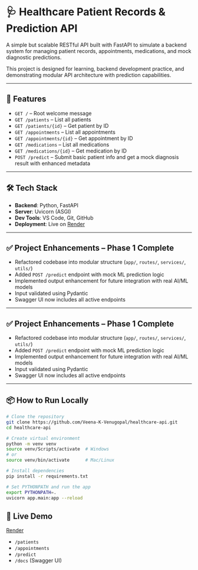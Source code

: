 # 🩺 Healthcare Patient Records & Prediction API

A simple but scalable RESTful API built with FastAPI to simulate a backend system for managing patient records, appointments, medications, and mock diagnostic predictions.

This project is designed for learning, backend development practice, and demonstrating modular API architecture with prediction capabilities.

---

## 🚀 Features

- `GET /` – Root welcome message  
- `GET /patients` – List all patients  
- `GET /patients/{id}` – Get patient by ID  
- `GET /appointments` – List all appointments  
- `GET /appointments/{id}` – Get appointment by ID  
- `GET /medications` – List all medications  
- `GET /medications/{id}` – Get medication by ID
- `POST /predict` – Submit basic patient info and get a mock diagnosis result with enhanced metadata

---

## 🛠️ Tech Stack

- **Backend**: Python, FastAPI  
- **Server**: Uvicorn (ASGI)  
- **Dev Tools**: VS Code, Git, GitHub  
- **Deployment**: Live on [Render](https://healthcare-api-2c8b.onrender.com/)

---

## ✅ Project Enhancements – Phase 1 Complete

- Refactored codebase into modular structure (`app/`, `routes/`, `services/`, `utils/`)
- Added `POST /predict` endpoint with mock ML prediction logic
- Implemented output enhancement for future integration with real AI/ML models
- Input validated using Pydantic
- Swagger UI now includes all active endpoints

---

## ✅ Project Enhancements – Phase 1 Complete

- Refactored codebase into modular structure (`app/`, `routes/`, `services/`, `utils/`)
- Added `POST /predict` endpoint with mock ML prediction logic
- Implemented output enhancement for future integration with real AI/ML models
- Input validated using Pydantic
- Swagger UI now includes all active endpoints

---

## 📦 How to Run Locally

```bash
# Clone the repository
git clone https://github.com/Veena-K-Venugopal/healthcare-api.git
cd healthcare-api

# Create virtual environment
python -m venv venv
source venv/Scripts/activate  # Windows
# or
source venv/bin/activate      # Mac/Linux

# Install dependencies
pip install -r requirements.txt

# Set PYTHONPATH and run the app
export PYTHONPATH=.
uvicorn app.main:app --reload

```

## 🔗 Live Demo

[Render](https://healthcare-api-2c8b.onrender.com/)

- `/patients`
- `/appointments`
- `/predict`
- `/docs` (Swagger UI)
